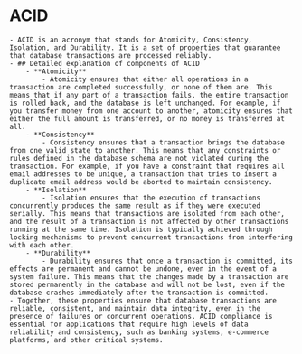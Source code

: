 # ACID
	- ACID is an acronym that stands for Atomicity, Consistency, Isolation, and Durability. It is a set of properties that guarantee that database transactions are processed reliably.
	- ## Detailed explanation of components of ACID
		- **Atomicity**
			- Atomicity ensures that either all operations in a transaction are completed successfully, or none of them are. This means that if any part of a transaction fails, the entire transaction is rolled back, and the database is left unchanged. For example, if you transfer money from one account to another, atomicity ensures that either the full amount is transferred, or no money is transferred at all.
		- **Consistency**
			- Consistency ensures that a transaction brings the database from one valid state to another. This means that any constraints or rules defined in the database schema are not violated during the transaction. For example, if you have a constraint that requires all email addresses to be unique, a transaction that tries to insert a duplicate email address would be aborted to maintain consistency.
		- **Isolation**
			- Isolation ensures that the execution of transactions concurrently produces the same result as if they were executed serially. This means that transactions are isolated from each other, and the result of a transaction is not affected by other transactions running at the same time. Isolation is typically achieved through locking mechanisms to prevent concurrent transactions from interfering with each other.
		- **Durability**
			- Durability ensures that once a transaction is committed, its effects are permanent and cannot be undone, even in the event of a system failure. This means that the changes made by a transaction are stored permanently in the database and will not be lost, even if the database crashes immediately after the transaction is committed.
	- Together, these properties ensure that database transactions are reliable, consistent, and maintain data integrity, even in the presence of failures or concurrent operations. ACID compliance is essential for applications that require high levels of data reliability and consistency, such as banking systems, e-commerce platforms, and other critical systems.